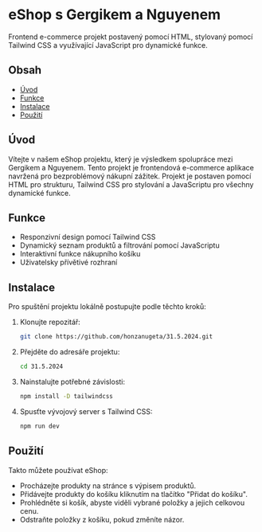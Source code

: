 # eShop s Gergikem a Nguyenem

Frontend e-commerce projekt postavený pomocí HTML, stylovaný pomocí Tailwind CSS a využívající JavaScript pro dynamické funkce.

## Obsah

- [Úvod](#úvod)
- [Funkce](#funkce)
- [Instalace](#instalace)
- [Použití](#použití)

## Úvod

Vítejte v našem eShop projektu, který je výsledkem spolupráce mezi Gergikem a Nguyenem. Tento projekt je frontendová e-commerce aplikace navržená pro bezproblémový nákupní zážitek. Projekt je postaven pomocí HTML pro strukturu, Tailwind CSS pro stylování a JavaScriptu pro všechny dynamické funkce.

## Funkce

- Responzivní design pomocí Tailwind CSS
- Dynamický seznam produktů a filtrování pomocí JavaScriptu
- Interaktivní funkce nákupního košíku
- Uživatelsky přívětivé rozhraní

## Instalace

Pro spuštění projektu lokálně postupujte podle těchto kroků:

1. Klonujte repozitář:

    ```bash
    git clone https://github.com/honzanugeta/31.5.2024.git
    ```

2. Přejděte do adresáře projektu:

    ```bash
    cd 31.5.2024
    ```

3. Nainstalujte potřebné závislosti:

    ```bash
    npm install -D tailwindcss
    ```

4. Spusťte vývojový server s Tailwind CSS:

    ```bash
    npm run dev
    ```

## Použití

Takto můžete používat eShop:

- Procházejte produkty na stránce s výpisem produktů.
- Přidávejte produkty do košíku kliknutím na tlačítko "Přidat do košíku".
- Prohlédněte si košík, abyste viděli vybrané položky a jejich celkovou cenu.
- Odstraňte položky z košíku, pokud změníte názor.


